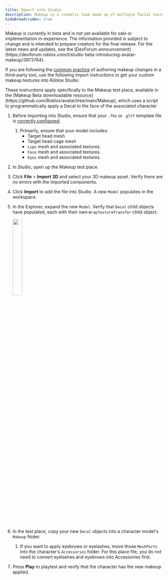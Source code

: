 ```yaml
---
title: Import into Studio
description: Makeup is a cosmetic look made up of multiple facial textures and optional eyebrow and eyelashes.
hideBreadcrumbs: true
---
```


<Alert severity ='warning'>
Makeup is currently in beta and is not yet available for sale or implementation in-experience. The information provided is subject to change and is intended to prepare creators for the final release. For the latest news and updates, see the [DevForum announcement](https://devforum.roblox.com/t/studio-beta-introducing-avatar-makeup/3973764).
</Alert>

If you are following the [common practice](./index.md#creation-process) of authoring makeup changes in a third-party tool, use the following import instructions to get your custom makeup textures into Roblox Studio:

<Alert severity = 'info'>
These instructions apply specifically to the Makeup test place, available in the [Makeup Beta downloadable resource](https://github.com/Roblox/avatar/tree/main/Makeup), which uses a script to programmatically apply a Decal to the face of the associated character
</Alert>

1. Before importing into Studio, ensure that your `.fbx` or `.gltf` template file is [correctly configured](specifications.md).
   1. Primarily, ensure that your model includes:
      - Target head mesh
      - Target head cage mesh
      - `Lips` mesh and associated textures.
      - `Face` mesh and associated textures.
      - `Eyes` mesh and associated textures.
2. In Studio, open up the Makeup test place.
3. Click **File** > **Import 3D** and select your 3D makeup asset. Verify there are no errors with the imported components.
4. Click **Import** to add the file into Studio. A new `Model` populates in the workspace.
5. In the Explorer, expand the new `Model`. Verify that `Decal` child objects have populated, each with their own `WrapTextureTransfer` child object.

    <img src="../assets/makeup/Makeup-Studio-Datamodel.png" width="25%" />
6. In the test place, copy your new `Decal` objects into a character model's `Makeup` folder.
   1. If you want to apply eyebrows or eyelashes, move those `MeshParts` into the character's `Accessories` folder. For this place file, you do not need to convert eyelashes and eyebrows into Accessories first.
7. Press **Play** to playtest and verify that the character has the new makeup applied.
